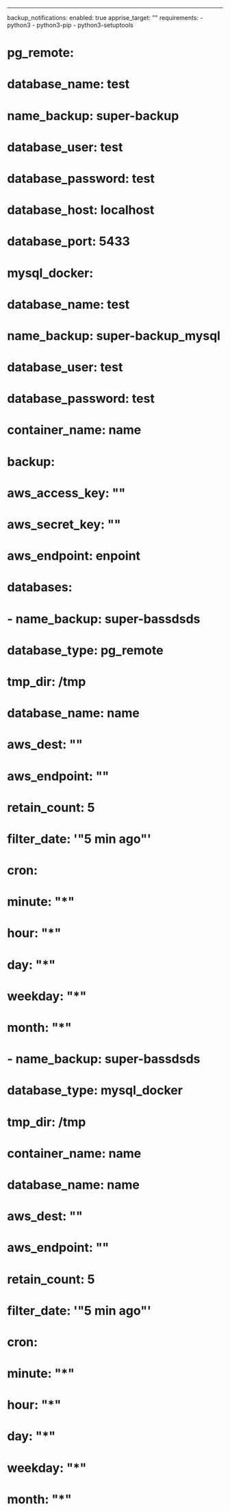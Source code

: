 ---
backup_notifications:
  enabled: true 
  apprise_target: ""
  requirements:
    - python3
    - python3-pip
    - python3-setuptools


# pg_remote:
#   database_name: test
#   name_backup: super-backup
#   database_user: test
#   database_password: test
#   database_host: localhost
#   database_port: 5433
 
# mysql_docker:
#   database_name: test
#   name_backup: super-backup_mysql
#   database_user: test
#   database_password: test
#   container_name: name


# backup:
#   aws_access_key: ""
#   aws_secret_key: ""
#   aws_endpoint: enpoint
#   databases:
#   - name_backup: super-bassdsds
#     database_type: pg_remote
#     tmp_dir: /tmp
#     database_name: name
#     aws_dest: ""
#     aws_endpoint: ""
#     retain_count: 5
#     filter_date: '"5 min ago"'
#     cron:
#         minute: "*"
#         hour: "*"
#         day: "*"
#         weekday: "*"
#         month: "*"
#   - name_backup: super-bassdsds
#     database_type: mysql_docker
#     tmp_dir: /tmp
#     container_name: name
#     database_name: name
#     aws_dest: ""
#     aws_endpoint: ""
#     retain_count: 5
#     filter_date: '"5 min ago"'
#     cron:
#         minute: "*"
#         hour: "*"
#         day: "*"
#         weekday: "*"
#         month: "*"

